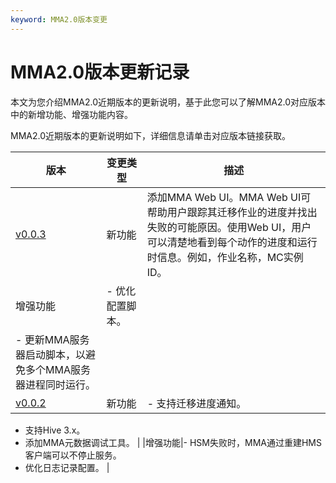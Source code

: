 ```yaml
---
keyword: MMA2.0版本变更
---
```


# MMA2.0版本更新记录

本文为您介绍MMA2.0近期版本的更新说明，基于此您可以了解MMA2.0对应版本中的新增功能、增强功能内容。

MMA2.0近期版本的更新说明如下，详细信息请单击对应版本链接获取。

|版本|变更类型|描述|
|--|----|--|
|[v0.0.3](https://github.com/aliyun/alibabacloud-maxcompute-tool-migrate/releases/tag/v0.0.3)|新功能|添加MMA Web UI。MMA Web UI可帮助用户跟踪其迁移作业的进度并找出失败的可能原因。使用Web UI，用户可以清楚地看到每个动作的进度和运行时信息。例如，作业名称，MC实例ID。 |
|增强功能|-   优化配置脚本。
-   更新MMA服务器启动脚本，以避免多个MMA服务器进程同时运行。 |
|[v0.0.2](https://github.com/aliyun/alibabacloud-maxcompute-tool-migrate/releases/tag/v0.0.2)|新功能|-   支持迁移进度通知。
-   支持Hive 3.x。
-   添加MMA元数据调试工具。 |
|增强功能|-   HSM失败时，MMA通过重建HMS客户端可以不停止服务。
-   优化日志记录配置。 |

